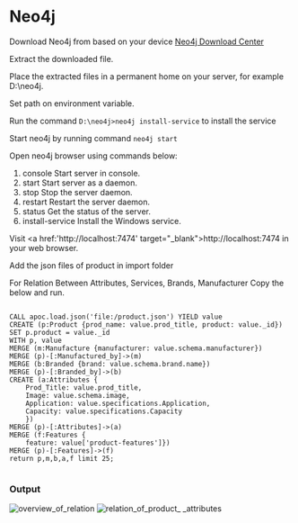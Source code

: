 # Neo4j
Download Neo4j from based on your device <a href='https://neo4j.com/download-center/' target="_blank">Neo4j Download Center</a>

Extract the downloaded file.

Place the extracted files in a permanent home on your server, for example D:\neo4j\.

Set path on environment variable.

Run the command <code>D:\neo4j>neo4j install-service</code> to install the service

Start neo4j by running command <code>neo4j start</code>

Open neo4j browser using commands below:
  1) console             Start server in console.
  2) start               Start server as a daemon.
  3) stop                Stop the server daemon.
  4) restart             Restart the server daemon.
  5) status              Get the status of the server.
  6) install-service     Install the Windows service.
  
Visit <a href:'http://localhost:7474' target="_blank">http://localhost:7474</a> in your web browser.

Add the json files of product in import folder

For Relation Between Attributes, Services, Brands, Manufacturer Copy the below and run.

<code>
CALL apoc.load.json('file:/product.json') YIELD value
CREATE (p:Product {prod_name: value.prod_title, product: value._id})
SET p.product = value._id
WITH p, value
MERGE (m:Manufacture {manufacturer: value.schema.manufacturer})
MERGE (p)-[:Manufactured_by]->(m)
MERGE (b:Branded {brand: value.schema.brand.name})
MERGE (p)-[:Branded_by]->(b)
CREATE (a:Attributes {
    Prod_Title: value.prod_title,
    Image: value.schema.image,
    Application: value.specifications.Application,
    Capacity: value.specifications.Capacity
    })
MERGE (p)-[:Attributes]->(a)
MERGE (f:Features {
    feature: value['product-features']})
MERGE (p)-[:Features]->(f)
return p,m,b,a,f limit 25;

</code>

<h3>Output</h3>

![overview_of_relation](https://user-images.githubusercontent.com/51017576/204611881-4b28cd45-67c5-4f2d-a150-2f58f71e232d.png)
![relation_of_product_ _attributes](https://user-images.githubusercontent.com/51017576/204611901-7ca54666-9c63-4e08-bf9c-283ee3907ae2.png)
